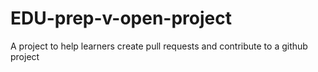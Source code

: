 # EDU-prep-v-open-project
A project to help learners create pull requests and contribute to a github project
